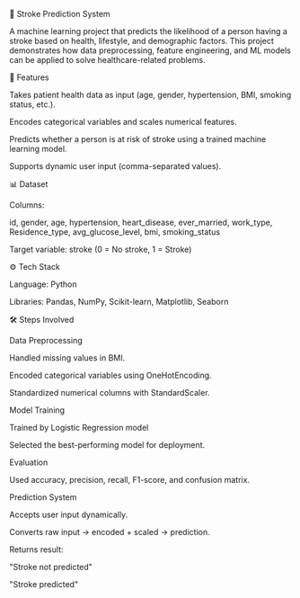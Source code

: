 🧠 Stroke Prediction System

A machine learning project that predicts the likelihood of a person having a stroke based on health, lifestyle, and demographic factors.
This project demonstrates how data preprocessing, feature engineering, and ML models can be applied to solve healthcare-related problems.

📌 Features

Takes patient health data as input (age, gender, hypertension, BMI, smoking status, etc.).

Encodes categorical variables and scales numerical features.

Predicts whether a person is at risk of stroke using a trained machine learning model.

Supports dynamic user input (comma-separated values).

📊 Dataset


Columns:

id, gender, age, hypertension, heart_disease, ever_married, work_type, Residence_type, avg_glucose_level, bmi, smoking_status

Target variable: stroke (0 = No stroke, 1 = Stroke)

⚙️ Tech Stack

Language: Python

Libraries: Pandas, NumPy, Scikit-learn, Matplotlib, Seaborn

🛠️ Steps Involved

Data Preprocessing

Handled missing values in BMI.

Encoded categorical variables using OneHotEncoding.

Standardized numerical columns with StandardScaler.

Model Training

Trained by Logistic Regression model

Selected the best-performing model for deployment.

Evaluation

Used accuracy, precision, recall, F1-score, and confusion matrix.

Prediction System

Accepts user input dynamically.

Converts raw input → encoded + scaled → prediction.

Returns result:

"Stroke not predicted"

"Stroke predicted"
